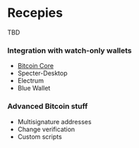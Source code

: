 # Recepies

TBD

### Integration with watch-only wallets

- [Bitcoin Core](tutorial/4_bitcoin_core.md)
- Specter-Desktop
- Electrum
- Blue Wallet

### Advanced Bitcoin stuff

- Multisignature addresses
- Change verification
- Custom scripts